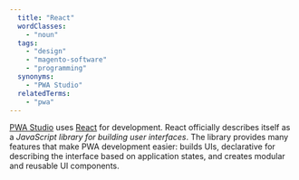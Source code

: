 ```yaml
---
  title: "React"
  wordClasses:
    - "noun"
  tags:
    - "design"
    - "magento-software"
    - "programming"
  synonyms:
    - "PWA Studio"
  relatedTerms:
    - "pwa"
---
```

[PWA Studio](https://magento-research.github.io/pwa-studio/)  uses [React](https://reactjs.org/) for development. React officially describes itself as a _JavaScript library for building user interfaces_. The library provides many features that make PWA development easier: builds UIs, declarative for describing the interface based on application states, and creates modular and reusable UI components.
